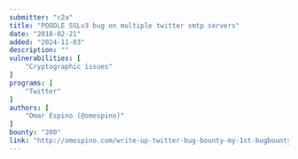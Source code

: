 ```yaml
---
submitter: "c2a"
title: "POODLE SSLv3 bug on multiple twitter smtp servers"
date: "2018-02-21"
added: "2024-11-03"
description: ""
vulnerabilities: [
    "Cryptographic issues"
]
programs: [
    "Twitter"
]
authors: [
    "Omar Espino (@omespino)"
]
bounty: "280"
link: "http://omespino.com/write-up-twitter-bug-bounty-my-1st-bugbounty-poodle-sslv3-bug-on-multiple-twitter-smtp-servers/"
---
```




